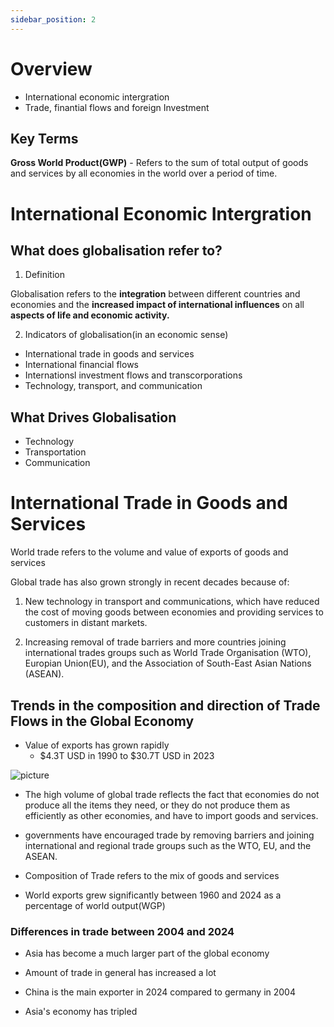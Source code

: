 ```yaml
---
sidebar_position: 2
---
```


# Overview


- International economic intergration
- Trade, finantial flows and foreign Investment

## Key Terms

**Gross World Product(GWP)** - Refers to the sum of total output of goods and services by all economies in the world over a period of time.



# International Economic Intergration

## What does globalisation refer to?

1. Definition

Globalisation refers to the __integration__ between different countries and economies and the __increased impact of international influences__ on all __aspects of life and economic activity.__

2. Indicators of globalisation(in an economic sense)

- International trade in goods and services
- International financial flows
- Internationsl investment flows and transcorporations
- Technology, transport, and communication

## What Drives Globalisation

- Technology
- Transportation
- Communication

# International Trade in Goods and Services

World trade refers to the volume and value of exports of goods and services

Global trade has also grown strongly in recent decades because of:

1. New technology in transport and communications, which have reduced the cost of moving goods between economies and providing services to customers in distant markets.

2. Increasing removal of trade barriers and more countries joining international trades groups such as World Trade Organisation (WTO), Europian Union(EU), and the Association of South-East Asian Nations (ASEAN).

## Trends in the composition and direction of Trade Flows in the Global Economy

- Value of exports has grown rapidly
    - $4.3T USD in 1990 to $30.7T USD in 2023

![picture](/img/eco1.png)

- The high volume of global trade reflects the fact that economies do not produce all the items they need, or they do not produce them as efficiently as other economies, and have to import goods and services.
- governments have encouraged trade by removing barriers and joining international and regional trade groups such as the WTO, EU, and the ASEAN.

- Composition of Trade refers to the mix of goods and services

- World exports grew significantly between 1960 and 2024 as a percentage of world output(WGP)

### Differences in trade between 2004 and 2024

- Asia has become a much larger part of the global economy

- Amount of trade in general has increased a lot

- China is the main exporter in 2024 compared to germany in 2004

- Asia's economy has tripled



